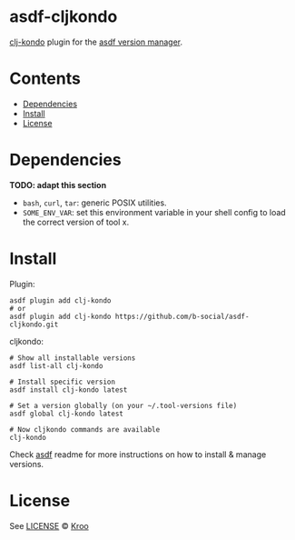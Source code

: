 # asdf-cljkondo

[clj-kondo](https://github.com/clj-kondo/clj-kondo) plugin for the [asdf version manager](https://asdf-vm.com).

# Contents

- [Dependencies](#dependencies)
- [Install](#install)
- [License](#license)

# Dependencies

**TODO: adapt this section**

- `bash`, `curl`, `tar`: generic POSIX utilities.
- `SOME_ENV_VAR`: set this environment variable in your shell config to load the correct version of tool x.

# Install

Plugin:

```shell
asdf plugin add clj-kondo
# or
asdf plugin add clj-kondo https://github.com/b-social/asdf-cljkondo.git
```

cljkondo:

```shell
# Show all installable versions
asdf list-all clj-kondo

# Install specific version
asdf install clj-kondo latest

# Set a version globally (on your ~/.tool-versions file)
asdf global clj-kondo latest

# Now cljkondo commands are available
clj-kondo
```

Check [asdf](https://github.com/asdf-vm/asdf) readme for more instructions on how to
install & manage versions.

# License

See [LICENSE](LICENSE) © [Kroo](https://github.com/b-social/)
